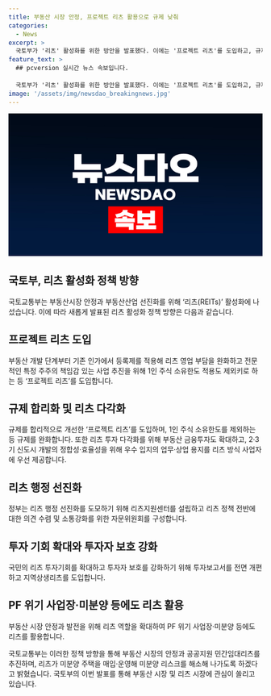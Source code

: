 ```yaml
---
title: 부동산 시장 안정, 프로젝트 리츠 활용으로 규제 낮춰
categories:
  - News
excerpt: >
  국토부가 '리츠' 활성화를 위한 방안을 발표했다. 이에는 '프로젝트 리츠'를 도입하고, 규제 합리화를 통해 투자다각화를 촉진하는 등의 내용이 담겨 있다. 또한 공공지원 민간임대리츠를 추진하고, 투자자 보호를 강화하기 위한 다양한 정책도 발표됐다. 이번 발표는 국토부의 다양한 채널을 통해 수립된 개선안을 토대로 이뤄졌다. 이에 대한 자세한 내용은 국토부 홈페이지에서 확인할 수 있다. 
feature_text: >
  ## pcversion 실시간 뉴스 속보입니다.

  국토부가 '리츠' 활성화를 위한 방안을 발표했다. 이에는 '프로젝트 리츠'를 도입하고, 규제 합리화를 통해 투자다각화를 촉진하는 등의 내용이 담겨 있다. 또한 공공지원 민간임대리츠를 추진하고, 투자자 보호를 강화하기 위한 다양한 정책도 발표됐다. 이번 발표는 국토부의 다양한 채널을 통해 수립된 개선안을 토대로 이뤄졌다. 이에 대한 자세한 내용은 국토부 홈페이지에서 확인할 수 있다. 
image: '/assets/img/newsdao_breakingnews.jpg'
---
```


<p><img src="/assets/img/newsdao_breakingnews.jpg" alt="pcversion 속보" /></p>

<h2 data-ke-size="size26">국토부, 리츠 활성화 정책 방향</h2>

<p>국토교통부는 부동산시장 안정과 부동산산업 선진화를 위해 ‘리츠(REITs)’ 활성화에 나섰습니다. 이에 따라 새롭게 발표된 리츠 활성화 정책 방향은 다음과 같습니다.</p>

<h2 data-ke-size="size24">프로젝트 리츠 도입</h2>

<p>부동산 개발 단계부터 기존 인가에서 등록제를 적용해 리츠 영업 부담을 완화하고 전문적인 특정 주주의 책임감 있는 사업 추진을 위해 1인 주식 소유한도 적용도 제외키로 하는 등 ‘프로젝트 리츠’를 도입합니다.</p>

<h2 data-ke-size="size24">규제 합리화 및 리츠 다각화</h2>

<p>규제를 합리적으로 개선한 ‘프로젝트 리츠’를 도입하며, 1인 주식 소유한도를 제외하는 등 규제를 완화합니다. 또한 리츠 투자 다각화를 위해 부동산 금융투자도 확대하고, 2·3기 신도시 개발의 정합성·효율성을 위해 우수 입지의 업무·상업 용지를 리츠 방식 사업자에 우선 제공합니다.</p>

<h2 data-ke-size="size24">리츠 행정 선진화</h2>

<p>정부는 리츠 행정 선진화를 도모하기 위해 리츠지원센터를 설립하고 리츠 정책 전반에 대한 의견 수렴 및 소통강화를 위한 자문위원회를 구성합니다.</p>

<h2 data-ke-size="size24">투자 기회 확대와 투자자 보호 강화</h2>

<p>국민의 리츠 투자기회를 확대하고 투자자 보호를 강화하기 위해 투자보고서를 전면 개편하고 지역상생리츠를 도입합니다.</p>

<h2 data-ke-size="size24">PF 위기 사업장·미분양 등에도 리츠 활용</h2>

<p>부동산 시장 안정과 발전을 위해 리츠 역할을 확대하여 PF 위기 사업장·미분양 등에도 리츠를 활용합니다.</p>

<p>국토교통부는 이러한 정책 방향을 통해 부동산 시장의 안정과 공공지원 민간임대리츠를 추진하며, 리츠가 미분양 주택을 매입·운영해 미분양 리스크를 해소해 나가도록 하겠다고 밝혔습니다. 국토부의 이번 발표를 통해 부동산 시장 및 리츠 시장에 관심이 쏠리고 있습니다.</p>


